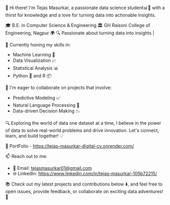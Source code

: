👋 Hi there! I'm Tejas Masurkar, a passionate data science student📊🔬 with a thirst for knowledge and a love for turning data into actionable insights.
 
🎓 B.E. in Computer Science & Engineering
🏛️ GH Raisoni College of Engineering, Nagpur 🌍
🔍 Passionate about turning data into insights | 

🧠 Currently honing my skills in:
- Machine Learning 🤖
- Data Visualization 📈
- Statistical Analysis 📊
- Python 🐍 and R 📦

💼 I'm eager to collaborate on projects that involve:
- Predictive Modeling 📈
- Natural Language Processing 📜
- Data-driven Decision Making 📉

🔍 Exploring the world of data one dataset at a time, I believe in the power of data to solve real-world problems and drive innovation. Let's connect, learn, and build together! 💡

📑 PortFolio - https://tejas-masurkar-digital-cv.onrender.com/

📫 Reach out to me:
- 📧 Email: tejasmasurkar01@gmail.com
- 🌐 LinkedIn: https://www.linkedin.com/in/tejas-masurkar-105b72215/

📚 Check out my latest projects and contributions below ⬇️, and feel free to open issues, provide feedback, or collaborate on exciting data adventures! 🚀
